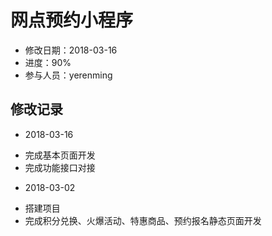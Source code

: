 # 网点预约小程序

- 修改日期：2018-03-16
- 进度：90%
- 参与人员：yerenming

## 修改记录
- 2018-03-16
* 完成基本页面开发
* 完成功能接口对接

- 2018-03-02
* 搭建项目
* 完成积分兑换、火爆活动、特惠商品、预约报名静态页面开发